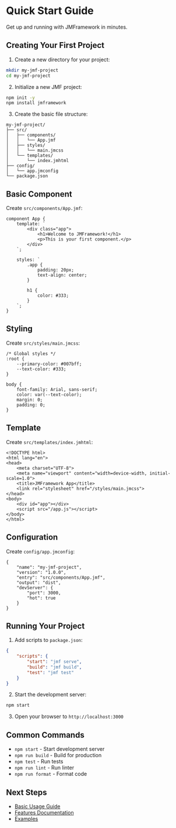 # Quick Start Guide

Get up and running with JMFramework in minutes.

## Creating Your First Project

1. Create a new directory for your project:
```bash
mkdir my-jmf-project
cd my-jmf-project
```

2. Initialize a new JMF project:
```bash
npm init -y
npm install jmframework
```

3. Create the basic file structure:
```
my-jmf-project/
├── src/
│   ├── components/
│   │   └── App.jmf
│   ├── styles/
│   │   └── main.jmcss
│   └── templates/
│       └── index.jmhtml
├── config/
│   └── app.jmconfig
└── package.json
```

## Basic Component

Create `src/components/App.jmf`:
```jmf
component App {
    template: `
        <div class="app">
            <h1>Welcome to JMFramework!</h1>
            <p>This is your first component.</p>
        </div>
    `;
    
    styles: `
        .app {
            padding: 20px;
            text-align: center;
        }
        
        h1 {
            color: #333;
        }
    `;
}
```

## Styling

Create `src/styles/main.jmcss`:
```jmcss
/* Global styles */
:root {
    --primary-color: #007bff;
    --text-color: #333;
}

body {
    font-family: Arial, sans-serif;
    color: var(--text-color);
    margin: 0;
    padding: 0;
}
```

## Template

Create `src/templates/index.jmhtml`:
```jmhtml
<!DOCTYPE html>
<html lang="en">
<head>
    <meta charset="UTF-8">
    <meta name="viewport" content="width=device-width, initial-scale=1.0">
    <title>JMFramework App</title>
    <link rel="stylesheet" href="/styles/main.jmcss">
</head>
<body>
    <div id="app"></div>
    <script src="/app.js"></script>
</body>
</html>
```

## Configuration

Create `config/app.jmconfig`:
```jmconfig
{
    "name": "my-jmf-project",
    "version": "1.0.0",
    "entry": "src/components/App.jmf",
    "output": "dist",
    "devServer": {
        "port": 3000,
        "hot": true
    }
}
```

## Running Your Project

1. Add scripts to `package.json`:
```json
{
    "scripts": {
        "start": "jmf serve",
        "build": "jmf build",
        "test": "jmf test"
    }
}
```

2. Start the development server:
```bash
npm start
```

3. Open your browser to `http://localhost:3000`

## Common Commands

- `npm start` - Start development server
- `npm run build` - Build for production
- `npm test` - Run tests
- `npm run lint` - Run linter
- `npm run format` - Format code

## Next Steps

- [Basic Usage Guide](./basic-usage.md)
- [Features Documentation](../features/README.md)
- [Examples](../examples/README.md) 